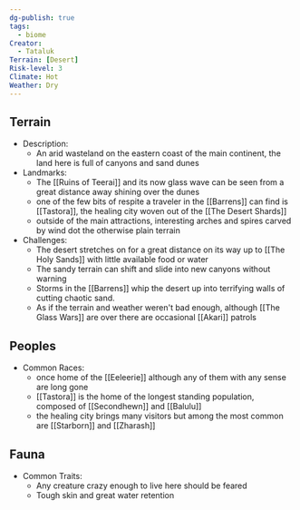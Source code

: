 ```yaml
---
dg-publish: true
tags:
  - biome
Creator:
  - Tataluk
Terrain: [Desert]
Risk-level: 3
Climate: Hot
Weather: Dry
---
```

## Terrain
- Description:
	- An arid wasteland on the eastern coast of the main continent, the land here is full of canyons and sand dunes
- Landmarks:
	-  The [[Ruins of Teerai]] and its now glass wave can be seen from a great distance away shining over the dunes
	- one of the few bits of respite a traveler in the [[Barrens]] can find is [[Tastora]], the healing city woven out of the [[The Desert Shards]]
	- outside of the main attractions, interesting arches and spires carved by wind dot the otherwise plain terrain
- Challenges:
	-  The desert stretches on for a great distance on its way up to [[The Holy Sands]] with little available food or water
	- The sandy terrain can shift and slide into new canyons without warning
	- Storms in the [[Barrens]] whip the desert up into terrifying walls of cutting chaotic sand.
	- As if the terrain and weather weren't bad enough, although [[The Glass Wars]] are over there are occasional [[Akari]] patrols
##  Peoples
- Common Races:
	-  once home of the [[Eeleerie]] although any of them with any sense are long gone
	- [[Tastora]] is the home of the longest standing population, composed of [[Secondhewn]] and [[Balulu]]
	- the healing city brings many visitors but among the most common are [[Starborn]] and [[Zharash]]
## Fauna
- Common Traits:
	- Any creature crazy enough to live here should be feared
	- Tough skin and great water retention
